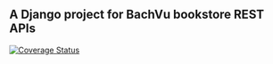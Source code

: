 ## A Django project for BachVu bookstore REST APIs

[![Coverage Status](https://coveralls.io/repos/github/EastAgile/bookstore_BachVu_Python/badge.svg?branch=168/setup-CICD-backend&t=ZsygxU)](https://coveralls.io/github/EastAgile/bookstore_BachVu_Python?branch=168/setup-CICD-backend)
